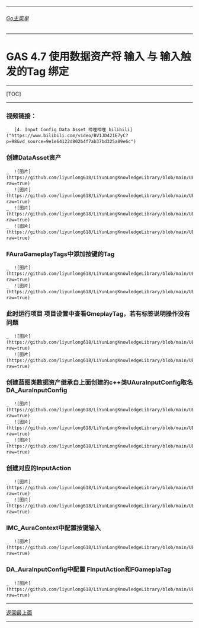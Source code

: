 ___________________________________________________________________________________________
###### [Go主菜单](../MainMenu.md)
___________________________________________________________________________________________

# GAS 4.7 使用数据资产将 输入 与 输入触发的Tag 绑定

___________________________________________________________________________________________

[TOC]

___________________________________________________________________________________________

### 视频链接：
    _  [4. Input Config Data Asset_哔哩哔哩_bilibili]("https://www.bilibili.com/video/BV1JD421E7yC?p=98&vd_source=9e1e64122d802b4f7ab37bd325a89e6c")
### 创建DataAsset资产
    _  ![图片](https://github.com/liyunlong618/LiYunLongKnowledgeLibrary/blob/main/UECPP/Models/GAS/GAS_2_Aura/DetailContent/Image/GAS_027/642769_247184.png?raw=true)
    _  ![图片](https://github.com/liyunlong618/LiYunLongKnowledgeLibrary/blob/main/UECPP/Models/GAS/GAS_2_Aura/DetailContent/Image/GAS_027/410923_196457.png?raw=true)
    _  ![图片](https://github.com/liyunlong618/LiYunLongKnowledgeLibrary/blob/main/UECPP/Models/GAS/GAS_2_Aura/DetailContent/Image/GAS_027/202904_219772.png?raw=true)
    _  ![图片](https://github.com/liyunlong618/LiYunLongKnowledgeLibrary/blob/main/UECPP/Models/GAS/GAS_2_Aura/DetailContent/Image/GAS_027/515680_316822.png?raw=true)
### FAuraGameplayTags中添加按键的Tag
    _  ![图片](https://github.com/liyunlong618/LiYunLongKnowledgeLibrary/blob/main/UECPP/Models/GAS/GAS_2_Aura/DetailContent/Image/GAS_027/945398_47968.png?raw=true)
    _  ![图片](https://github.com/liyunlong618/LiYunLongKnowledgeLibrary/blob/main/UECPP/Models/GAS/GAS_2_Aura/DetailContent/Image/GAS_027/701388_740906.png?raw=true)
### 此时运行项目 项目设置中查看GmeplayTag，若有标签说明操作没有问题
    _  ![图片](https://github.com/liyunlong618/LiYunLongKnowledgeLibrary/blob/main/UECPP/Models/GAS/GAS_2_Aura/DetailContent/Image/GAS_027/545045_24859.png?raw=true)
    _  ![图片](https://github.com/liyunlong618/LiYunLongKnowledgeLibrary/blob/main/UECPP/Models/GAS/GAS_2_Aura/DetailContent/Image/GAS_027/257128_598655.png?raw=true)
### 创建蓝图类数据资产继承自上面创建的c++类UAuraInputConfig取名DA_AuraInputConfig
    _  ![图片](https://github.com/liyunlong618/LiYunLongKnowledgeLibrary/blob/main/UECPP/Models/GAS/GAS_2_Aura/DetailContent/Image/GAS_027/99767_830475.png?raw=true)
    _  ![图片](https://github.com/liyunlong618/LiYunLongKnowledgeLibrary/blob/main/UECPP/Models/GAS/GAS_2_Aura/DetailContent/Image/GAS_027/274875_418315.png?raw=true)
    _  ![图片](https://github.com/liyunlong618/LiYunLongKnowledgeLibrary/blob/main/UECPP/Models/GAS/GAS_2_Aura/DetailContent/Image/GAS_027/694509_384866.png?raw=true)
### 创建对应的InputAction
    _  ![图片](https://github.com/liyunlong618/LiYunLongKnowledgeLibrary/blob/main/UECPP/Models/GAS/GAS_2_Aura/DetailContent/Image/GAS_027/912377_445925.png?raw=true)
    _  ![图片](https://github.com/liyunlong618/LiYunLongKnowledgeLibrary/blob/main/UECPP/Models/GAS/GAS_2_Aura/DetailContent/Image/GAS_027/198986_732893.png?raw=true)
### IMC_AuraContext中配置按键输入
    _  ![图片](https://github.com/liyunlong618/LiYunLongKnowledgeLibrary/blob/main/UECPP/Models/GAS/GAS_2_Aura/DetailContent/Image/GAS_027/750471_979129.png?raw=true)
### DA_AuraInputConfig中配置 FInputAction和FGameplaTag
    _  ![图片](https://github.com/liyunlong618/LiYunLongKnowledgeLibrary/blob/main/UECPP/Models/GAS/GAS_2_Aura/DetailContent/Image/GAS_027/513286_200946.png?raw=true)

___________________________________________________________________________________________

[返回最上面](#Go主菜单)
___________________________________________________________________________________________